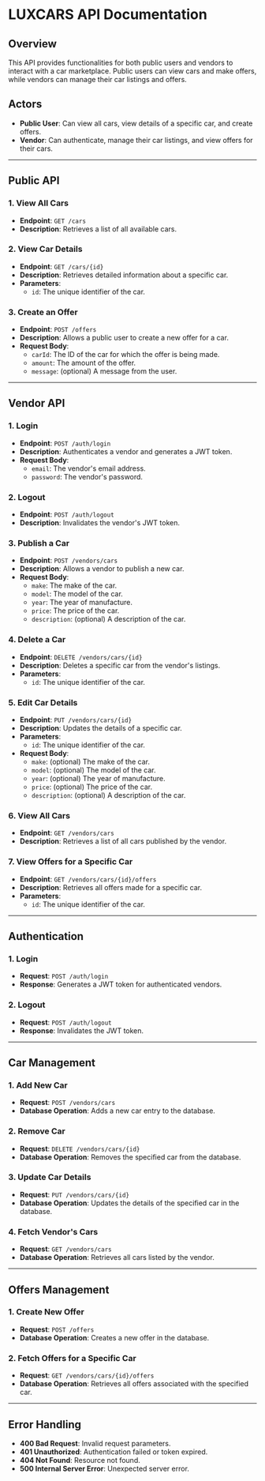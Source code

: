 # LUXCARS API Documentation

## Overview

This API provides functionalities for both public users and vendors to interact with a car marketplace. Public users can view cars and make offers, while vendors can manage their car listings and offers.

## Actors

- **Public User**: Can view all cars, view details of a specific car, and create offers.
- **Vendor**: Can authenticate, manage their car listings, and view offers for their cars.

---

## Public API

### 1. View All Cars

- **Endpoint**: `GET /cars`
- **Description**: Retrieves a list of all available cars.

### 2. View Car Details

- **Endpoint**: `GET /cars/{id}`
- **Description**: Retrieves detailed information about a specific car.
- **Parameters**:
  - `id`: The unique identifier of the car.

### 3. Create an Offer

- **Endpoint**: `POST /offers`
- **Description**: Allows a public user to create a new offer for a car.
- **Request Body**:
  - `carId`: The ID of the car for which the offer is being made.
  - `amount`: The amount of the offer.
  - `message`: (optional) A message from the user.

---

## Vendor API

### 1. Login

- **Endpoint**: `POST /auth/login`
- **Description**: Authenticates a vendor and generates a JWT token.
- **Request Body**:
  - `email`: The vendor's email address.
  - `password`: The vendor's password.

### 2. Logout

- **Endpoint**: `POST /auth/logout`
- **Description**: Invalidates the vendor's JWT token.

### 3. Publish a Car

- **Endpoint**: `POST /vendors/cars`
- **Description**: Allows a vendor to publish a new car.
- **Request Body**:
  - `make`: The make of the car.
  - `model`: The model of the car.
  - `year`: The year of manufacture.
  - `price`: The price of the car.
  - `description`: (optional) A description of the car.

### 4. Delete a Car

- **Endpoint**: `DELETE /vendors/cars/{id}`
- **Description**: Deletes a specific car from the vendor's listings.
- **Parameters**:
  - `id`: The unique identifier of the car.

### 5. Edit Car Details

- **Endpoint**: `PUT /vendors/cars/{id}`
- **Description**: Updates the details of a specific car.
- **Parameters**:
  - `id`: The unique identifier of the car.
- **Request Body**:
  - `make`: (optional) The make of the car.
  - `model`: (optional) The model of the car.
  - `year`: (optional) The year of manufacture.
  - `price`: (optional) The price of the car.
  - `description`: (optional) A description of the car.

### 6. View All Cars

- **Endpoint**: `GET /vendors/cars`
- **Description**: Retrieves a list of all cars published by the vendor.

### 7. View Offers for a Specific Car

- **Endpoint**: `GET /vendors/cars/{id}/offers`
- **Description**: Retrieves all offers made for a specific car.
- **Parameters**:
  - `id`: The unique identifier of the car.

---

## Authentication

### 1. Login

- **Request**: `POST /auth/login`
- **Response**: Generates a JWT token for authenticated vendors.

### 2. Logout

- **Request**: `POST /auth/logout`
- **Response**: Invalidates the JWT token.

---

## Car Management

### 1. Add New Car

- **Request**: `POST /vendors/cars`
- **Database Operation**: Adds a new car entry to the database.

### 2. Remove Car

- **Request**: `DELETE /vendors/cars/{id}`
- **Database Operation**: Removes the specified car from the database.

### 3. Update Car Details

- **Request**: `PUT /vendors/cars/{id}`
- **Database Operation**: Updates the details of the specified car in the database.

### 4. Fetch Vendor's Cars

- **Request**: `GET /vendors/cars`
- **Database Operation**: Retrieves all cars listed by the vendor.

---

## Offers Management

### 1. Create New Offer

- **Request**: `POST /offers`
- **Database Operation**: Creates a new offer in the database.

### 2. Fetch Offers for a Specific Car

- **Request**: `GET /vendors/cars/{id}/offers`
- **Database Operation**: Retrieves all offers associated with the specified car.

---

## Error Handling

- **400 Bad Request**: Invalid request parameters.
- **401 Unauthorized**: Authentication failed or token expired.
- **404 Not Found**: Resource not found.
- **500 Internal Server Error**: Unexpected server error.
